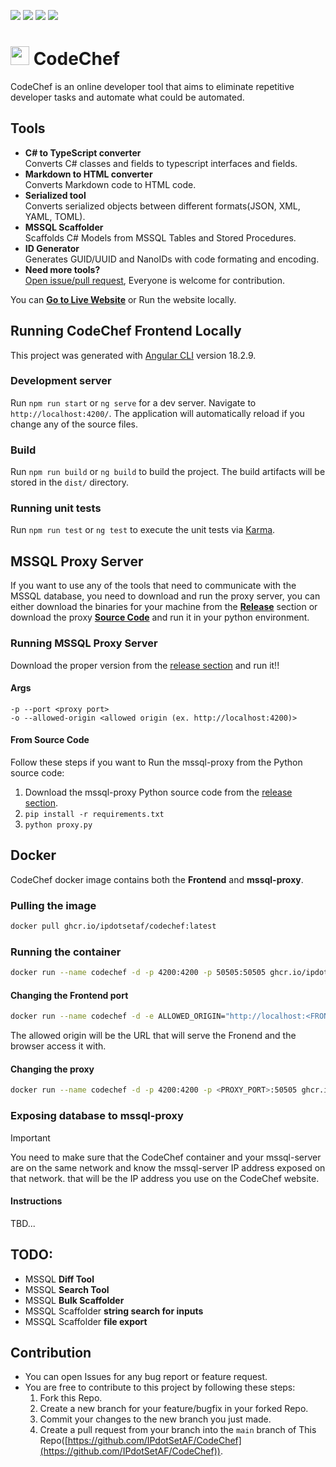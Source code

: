 
<p align=left>
    <img src="https://img.shields.io/github/v/release/IPdotSetAF/CodeChef"/>
    <img src="https://img.shields.io/github/release-date/IPdotSetAF/CodeChef"/>
    <img src="https://img.shields.io/github/last-commit/IPdotSetAF/CodeChef"/>
    <img src="https://img.shields.io/github/license/IPdotSetAF/CodeChef"/>
</p>

# <img src="Frontend/public/code-chef.svg" height="30"> CodeChef

CodeChef is an online developer tool that aims to eliminate repetitive developer tasks and automate what could be automated.

## Tools
- **C# to TypeScript converter**<br/>Converts C# classes and fields to typescript interfaces and fields.
- **Markdown to HTML converter**<br/>Converts Markdown code to HTML code.
- **Serialized tool**<br/>Converts serialized objects between different formats(JSON, XML, YAML, TOML).
- **MSSQL Scaffolder**<br/>Scaffolds C# Models from MSSQL Tables and Stored Procedures.
- **ID Generator**<br/>Generates GUID/UUID and NanoIDs with code formating and encoding.
- **Need more tools?**<br/><a href="#Contribution">Open issue/pull request</a>, Everyone is welcome for contribution.

You can [**Go to Live Website**](https://codechef.ipdotsetaf.ir) or Run the website locally.

## Running CodeChef Frontend Locally

This project was generated with [Angular CLI](https://github.com/angular/angular-cli) version 18.2.9.

### Development server

Run `npm run start` or `ng serve` for a dev server. Navigate to `http://localhost:4200/`. The application will automatically reload if you change any of the source files.

### Build

Run `npm run build` or `ng build` to build the project. The build artifacts will be stored in the `dist/` directory.

### Running unit tests

Run `npm run test` or `ng test` to execute the unit tests via [Karma](https://karma-runner.github.io).

## MSSQL Proxy Server

If you want to use any of the tools that need to communicate with the MSSQL database, you need to download and run the proxy server, you can either download the binaries for your machine from the [**Release**](https://github.com/IPdotSetAF/CodeChef/releases) section or download the proxy [**Source Code**](https://github.com/IPdotSetAF/CodeChef/tree/main/CodeChefDatabaseProxy) and run it in your python environment.

### Running MSSQL Proxy Server

Download the proper version from the [release section](https://github.com/IPdotSetAF/CodeChef/releases) and run it!!

#### Args
```
-p --port <proxy port>
-o --allowed-origin <allowed origin (ex. http://localhost:4200)>
```

#### From Source Code
Follow these steps if you want to Run the mssql-proxy from the Python source code: 
1. Download the mssql-proxy Python source code from the [release section](https://github.com/IPdotSetAF/CodeChef/releases).
3. `pip install -r requirements.txt`
4. `python proxy.py`

## Docker

CodeChef docker image contains both the **Frontend** and **mssql-proxy**. 

### Pulling the image
```bash
docker pull ghcr.io/ipdotsetaf/codechef:latest
```

### Running the container
```bash
docker run --name codechef -d -p 4200:4200 -p 50505:50505 ghcr.io/ipdotsetaf/codechef:latest
```

#### Changing the Frontend port
```bash
docker run --name codechef -d -e ALLOWED_ORIGIN="http://localhost:<FRONTEND_PORT>" -p <FRONTEND_PORT>:4200 -p 50505:50505 ghcr.io/ipdotsetaf/codechef:latest
``` 
The allowed origin will be the URL that will serve the Fronend and the browser access it with.

#### Changing the proxy
```bash
docker run --name codechef -d -p 4200:4200 -p <PROXY_PORT>:50505 ghcr.io/ipdotsetaf/codechef:latest
```

### Exposing database to mssql-proxy
> [!IMPORTANT]
> You need to make sure that the CodeChef container and your mssql-server are on the same network and know the mssql-server IP address exposed on that network. that will be the IP address you use on the CodeChef website.
#### Instructions
TBD...

## TODO:
- MSSQL **Diff Tool**
- MSSQL **Search Tool**
- MSSQL **Bulk Scaffolder**
- MSSQL Scaffolder **string search for inputs**
- MSSQL Scaffolder **file export**

## Contribution
- You can open Issues for any bug report or feature request.
- You are free to contribute to this project by following these steps:
   1. Fork this Repo.
   2. Create a new branch for your feature/bugfix in your forked Repo.
   3. Commit your changes to the new branch you just made.
   4. Create a pull request from your branch into the `main` branch of This Repo([https://github.com/IPdotSetAF/CodeChef](https://github.com/IPdotSetAF/CodeChef)).
